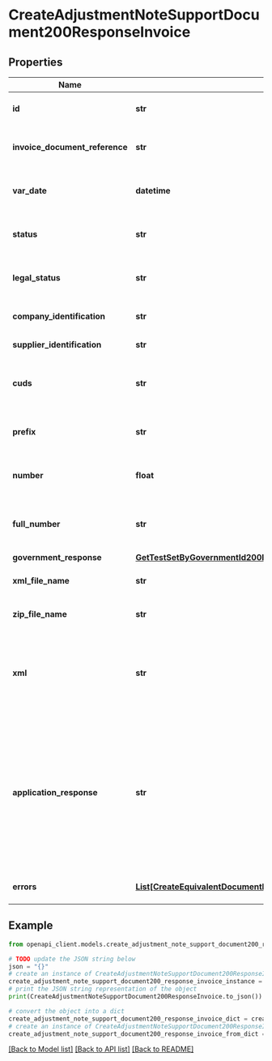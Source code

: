 # CreateAdjustmentNoteSupportDocument200ResponseInvoice


## Properties

Name | Type | Description | Notes
------------ | ------------- | ------------- | -------------
**id** | **str** | Id de la nota de ajuste al documento soporte electrónico | [optional] 
**invoice_document_reference** | **str** | Identificador unico del documento de soporte afectado por la nota de ajuste | [optional] 
**var_date** | **datetime** | Fecha de emisión de una una nota de ajuste al documento soporte electrónico | [optional] 
**status** | **str** | Estado de una una nota de ajuste al documento soporte electrónico | [optional] 
**legal_status** | **str** | Estado legal del documento soporte electrónico ante la DIAN | [optional] 
**company_identification** | **str** | Identificación de la empresa empleadora | [optional] 
**supplier_identification** | **str** | Identificación del proveedor | [optional] 
**cuds** | **str** | Código único de la una nota de ajuste al documento soporte electrónico asignado para el documento | [optional] 
**prefix** | **str** | Prefijo de la una nota de ajuste al documento soporte electrónico | [optional] 
**number** | **float** | Número de la una nota de ajuste al documento soporte electrónico | [optional] 
**full_number** | **str** | Número de la una nota de ajuste al documento soporte electrónico (Incluye prefijo y número) | [optional] 
**government_response** | [**GetTestSetByGovernmentId200ResponseEmissionGovernmentResponse**](GetTestSetByGovernmentId200ResponseEmissionGovernmentResponse.md) |  | [optional] 
**xml_file_name** | **str** | Nombre del archivo XML que se envió a la DIAN | [optional] 
**zip_file_name** | **str** | Nombre del archivo Zip que se envió a la DIAN | [optional] 
**xml** | **str** | Link de descarga a el XML que se envia a la DIAN. Este enlace solo dura por 60 minutos, para renovar el link solicite nuevamente el documento. | [optional] 
**application_response** | **str** | Link de descarga a el ApplicationResponse obetenido como respuesta de al DIAN al enviar el archivo XML. Este campo solo se añade al tener una respuesta de la DIAN. Este enlace solo dura por 60 minutos, para renovar el link solicite nuevamente el documento. | [optional] 
**errors** | [**List[CreateEquivalentDocumentPos200ResponseEquivalentDocumentErrorsInner]**](CreateEquivalentDocumentPos200ResponseEquivalentDocumentErrorsInner.md) | Array con mensajes de error generados en el sistema | [optional] 

## Example

```python
from openapi_client.models.create_adjustment_note_support_document200_response_invoice import CreateAdjustmentNoteSupportDocument200ResponseInvoice

# TODO update the JSON string below
json = "{}"
# create an instance of CreateAdjustmentNoteSupportDocument200ResponseInvoice from a JSON string
create_adjustment_note_support_document200_response_invoice_instance = CreateAdjustmentNoteSupportDocument200ResponseInvoice.from_json(json)
# print the JSON string representation of the object
print(CreateAdjustmentNoteSupportDocument200ResponseInvoice.to_json())

# convert the object into a dict
create_adjustment_note_support_document200_response_invoice_dict = create_adjustment_note_support_document200_response_invoice_instance.to_dict()
# create an instance of CreateAdjustmentNoteSupportDocument200ResponseInvoice from a dict
create_adjustment_note_support_document200_response_invoice_from_dict = CreateAdjustmentNoteSupportDocument200ResponseInvoice.from_dict(create_adjustment_note_support_document200_response_invoice_dict)
```
[[Back to Model list]](../README.md#documentation-for-models) [[Back to API list]](../README.md#documentation-for-api-endpoints) [[Back to README]](../README.md)


